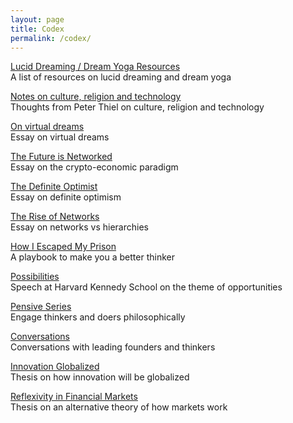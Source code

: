```yaml
---
layout: page
title: Codex
permalink: /codex/
---
```


[Lucid Dreaming / Dream Yoga Resources](/dreams)
<br>
A list of resources on lucid dreaming and dream yoga

[Notes on culture, religion and technology](/lincolnthiel)
<br>
Thoughts from Peter Thiel on culture, religion and technology

[On virtual dreams](/virtualdreams)
<br>
Essay on virtual dreams

[The Future is Networked](/futurenetworked)
<br>
Essay on the crypto-economic paradigm

[The Definite Optimist](/definiteoptimist)
<br>
Essay on definite optimism

[The Rise of Networks](/riseofnetworks)
<br>
Essay on networks vs hierarchies

[How I Escaped My Prison](/thinkerprison)
<br>
A playbook to make you a better thinker

[Possibilities](/possibilities)
<br>
Speech at Harvard Kennedy School on the theme of opportunities

[Pensive Series](/pensive)
<br>
Engage thinkers and doers philosophically

[Conversations](/conversations)
<br>
Conversations with leading founders and thinkers

[Innovation Globalized](/innovationglobalized)
<br>
Thesis on how innovation will be globalized

[Reflexivity in Financial Markets](/reflexivity)
<br>
Thesis on an alternative theory of how markets work
